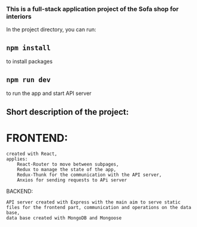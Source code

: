 ### This is a full-stack application project of the Sofa shop for interiors

In the project directory, you can run:
## `npm install`

to install packages
## `npm run dev`

to run the app and start API server

## Short description of the project:
# FRONTEND:

    created with React,
    applies:
        React-Router to move between subpages,
        Redux to manage the state of the app,
        Redux-Thunk for the communication with the API server,
        Anxios for sending requests to APi server

BACKEND:

    API server created with Express with the main aim to serve static files for the frontend part, communication and operations on the data base,
    data base created with MongoDB and Mongoose
